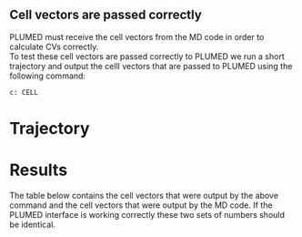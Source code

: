 Cell vectors are passed correctly
---------------------------------

PLUMED must receive the cell vectors from the MD code in order to calculate CVs correctly.  
To test these cell vectors are passed correctly to PLUMED we run a short trajectory and output the celll vectors 
that are passed to PLUMED using the following command: 

```plumed
c: CELL 
```

# Trajectory

# Results

The table below contains the cell vectors that were output by the above command and the cell vectors 
that were output by the MD code.  If the PLUMED interface is working correctly these two sets of numbers should be identical.
